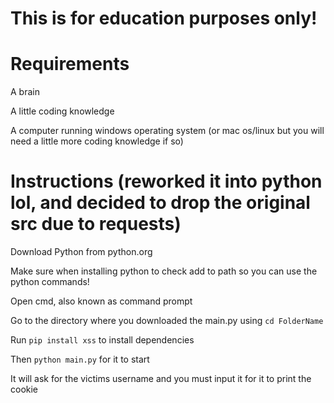 # This is for education purposes only!

# Requirements
A brain

A little coding knowledge

A computer running windows operating system (or mac os/linux but you will need a little more coding knowledge if so)

# Instructions (reworked it into python lol, and decided to drop the original src due to requests)
Download Python from python.org

Make sure when installing python to check add to path so you can use the python commands!

Open cmd, also known as command prompt

Go to the directory where you downloaded the main.py using ```cd FolderName```

Run ```pip install xss``` to install dependencies

Then ```python main.py``` for it to start

It will ask for the victims username and you must input it for it to print the cookie
